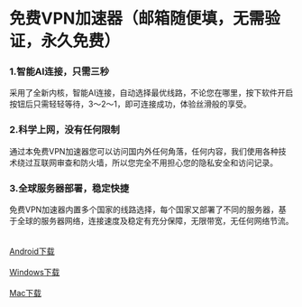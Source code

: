 # 免费VPN加速器（邮箱随便填，无需验证，永久免费）
<h3>1.智能AI连接，只需三秒</h3>
采用了全新内核，智能AI连接，自动选择最优线路，不论您在哪里，按下软件开启按钮后只需轻轻等待，3～2～1，即可连接成功，体验丝滑般的享受。
<h3>2.科学上网，没有任何限制</h3>
通过本免费VPN加速器您可以访问国内外任何角落，任何内容，我们使用各种技术绕过互联网审查和防火墙，所以您完全不用担心您的隐私安全和访问记录。
<h3>3.全球服务器部署，稳定快捷</h3>
免费VPN加速器内置多个国家的线路选择，每个国家又部署了不同的服务器，基于全球的服务器网络，连接速度及稳定有充分保障，无限带宽，无任何网络节流。
<br><br><br>
<a href='https://github.com/baiduvpn/FreeVPN'>Android下载</a><br><br>
<a href='https://github.com/baiduvpn/FreeVPN'>Windows下载</a><br><br>
<a href='https://github.com/baiduvpn/FreeVPN'>Mac下载</a>    
